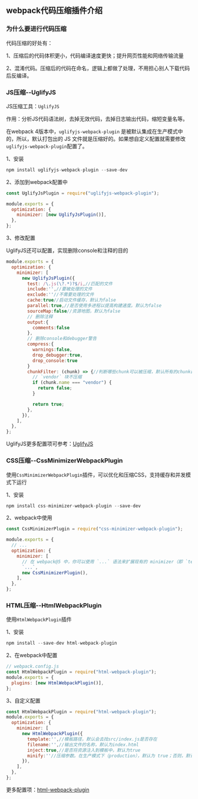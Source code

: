 ## webpack代码压缩插件介绍

### 为什么要进行代码压缩

代码压缩的好处有：

1、压缩后的代码体积更小，代码编译速度更快；提升网页性能和网络传输流量

2、混淆代码。压缩后的代码在命名，逻辑上都做了处理，不用担心别人下载代码后反编译。

### JS压缩--UglifyJS

JS压缩工具：`UglifyJS`

作用：分析JS代码语法树，去掉无效代码，去掉日志输出代码，缩短变量名等。

在webpack 4版本中，`uglifyjs-webpack-plugin` 是被默认集成在生产模式中的，所以，默认打包出的 JS 文件就是压缩好的。如果想自定义配置就需要修改`uglifyjs-webpack-plugin`配置了。

1、安装

```js
npm install uglifyjs-webpack-plugin --save-dev
```

2、添加到webpack配置中

```js
const UglifyJsPlugin = require("uglifyjs-webpack-plugin");

module.exports = {
  optimization: {
    minimizer: [new UglifyJsPlugin()],
  },
};
```

3、修改配置

UglifyJS还可以配置，实现删除console和注释的目的

```js
module.exports = {
  optimization: {
    minimizer: [
      new UglifyJsPlugin({
        test: /\.js(\?.*)?$/i,//匹配的文件
        include:'',//要被处理的文件
        exclude:''//不需要处理的文件
        cache:true//启动文件缓存，默认为false
        parallel:true,//是否使用多进程以提高构建速度。默认为false
        sourceMap:false//资源地图，默认为false
        // 删除注释
        output:{
          comments:false
        },
        // 删除console和debugger警告
        compress:{
          warnings:false,
          drop_debugger:true,
          drop_console:true
        }
        chunkFilter: (chunk) => {//判断哪些chunk可以被压缩，默认所有的chunk都会被压缩
          // `vendor` 块不压缩
          if (chunk.name === "vendor") {
            return false;
          }

          return true;
        },
      }),
    ],
  },
};
```





UglifyJS更多配置项可参考：[UglifyJS](https://github.com/mishoo/UglifyJS#minify-options)

### CSS压缩--CssMinimizerWebpackPlugin

使用`CssMinimizerWebpackPlugin`插件，可以优化和压缩CSS，支持缓存和并发模式下运行

1、安装

```js
npm install css-minimizer-webpack-plugin --save-dev
```

2、webpack中使用

```js
const CssMinimizerPlugin = require("css-minimizer-webpack-plugin");

module.exports = {
  // ...
  optimization: {
    minimizer: [
      // 在 webpack@5 中，你可以使用 `...` 语法来扩展现有的 minimizer（即 `terser-webpack-plugin`），将下一行取消注释
      `...`,
      new CssMinimizerPlugin(),
    ],
  },
};
```

### HTML压缩--HtmlWebpackPlugin

使用`HtmlWebpackPlugin`插件

1、安装

```js
npm install --save-dev html-webpack-plugin
```

2、在webpack中配置

```js
// webpack.config.js
const HtmlWebpackPlugin = require("html-webpack-plugin");
module.exports = {
  plugins: [new HtmlWebpackPlugin()],
};
```

3、自定义配置

```js
const HtmlWebpackPlugin = require("html-webpack-plugin");
module.exports = {
  optimization: {
    minimizer: [
      new HtmlWebpackPlugin({
        template:'',//模板路径，默认会去找src/index.js是否存在
        filename:'',//输出文件的名称，默认为index.html
        inject:true,//是否将资源注入到模板中，默认为true
        minify:''//压缩参数。在生产模式下（production），默认为 true；否则，默认为false。
      }),
    ],
  },
};
```

更多配置项：[html-webpack-plugin](https://github.com/jantimon/html-webpack-plugin#minification)

